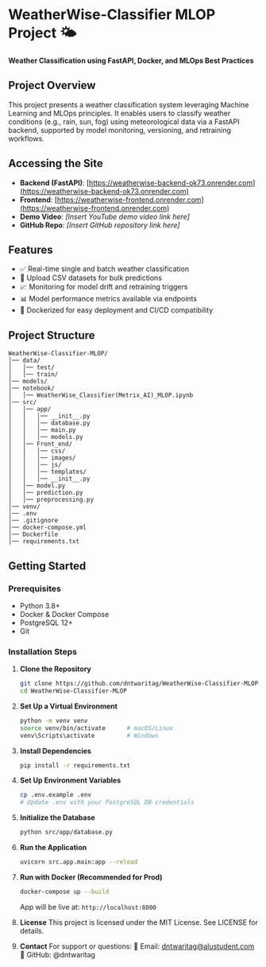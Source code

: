 # WeatherWise-Classifier MLOP Project 🌤️  
**Weather Classification using FastAPI, Docker, and MLOps Best Practices**

## Project Overview  
This project presents a weather classification system leveraging Machine Learning and MLOps principles. It enables users to classify weather conditions (e.g., rain, sun, fog) using meteorological data via a FastAPI backend, supported by model monitoring, versioning, and retraining workflows.

## Accessing the Site  
- **Backend (FastAPI)**: [https://weatherwise-backend-ok73.onrender.com](https://weatherwise-backend-ok73.onrender.com)  
- **Frontend**: [https://weatherwise-frontend.onrender.com](https://weatherwise-frontend.onrender.com)  
- **Demo Video**: *[Insert YouTube demo video link here]*  
- **GitHub Repo**: *[Insert GitHub repository link here]*  

## Features  
- ✅ Real-time single and batch weather classification  
- 📁 Upload CSV datasets for bulk predictions  
- 📈 Monitoring for model drift and retraining triggers  
- 📊 Model performance metrics available via endpoints  
- 🚀 Dockerized for easy deployment and CI/CD compatibility  

## Project Structure  
```
WeatherWise-Classifier-MLOP/
│── data/
│   │── test/
│   │── train/
│── models/
│── notebook/
│   │── WeatherWise_Classifier(Metrix_AI)_MLOP.ipynb
│── src/
│   │── app/
│   │   │── __init__.py
│   │   │── database.py
│   │   │── main.py
│   │   │── models.py
│   │── Front_end/
│   │   │── css/
│   │   │── images/
│   │   │── js/
│   │   │── templates/
│   │   │── __init__.py
│   │── model.py
│   │── prediction.py
│   │── preprocessing.py
│── venv/
│── .env
│── .gitignore
│── docker-compose.yml
│── Dockerfile
│── requirements.txt
```

## Getting Started

### Prerequisites  
- Python 3.8+  
- Docker & Docker Compose  
- PostgreSQL 12+  
- Git

### Installation Steps

1. **Clone the Repository**  
   ```bash
   git clone https://github.com/dntwaritag/WeatherWise-Classifier-MLOP.git
   cd WeatherWise-Classifier-MLOP
   ```

2. **Set Up a Virtual Environment**  
   ```bash
   python -m venv venv
   source venv/bin/activate      # macOS/Linux  
   venv\Scripts\activate         # Windows
   ```

3. **Install Dependencies**  
   ```bash
   pip install -r requirements.txt
   ```

4. **Set Up Environment Variables**  
   ```bash
   cp .env.example .env
   # Update .env with your PostgreSQL DB credentials
   ```

5. **Initialize the Database**  
   ```bash
   python src/app/database.py
   ```

6. **Run the Application**  
   ```bash
   uvicorn src.app.main:app --reload
   ```

7. **Run with Docker (Recommended for Prod)**  
   ```bash
   docker-compose up --build
   ```

   App will be live at: `http://localhost:8000`

8.  **License**
This project is licensed under the MIT License. See LICENSE for details.

9. **Contact**
For support or questions:
📧 Email: dntwaritag@alustudent.com
🐙 GitHub: @dntwaritag
